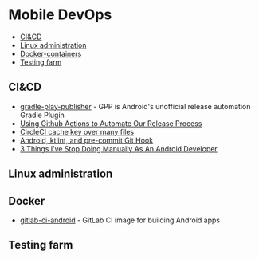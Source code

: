 # Mobile DevOps

- [CI&CD](#cicd)
- [Linux administration](#linux-administration)
- [Docker-containers](#docker-containers)
- [Testing farm](#testing-farm)

## CI&CD

- [gradle-play-publisher](https://github.com/Triple-T/gradle-play-publisher) - GPP is Android's unofficial release automation Gradle Plugin
- [Using Github Actions to Automate Our Release Process](https://riggaroo.dev/using-github-actions-to-automate-our-release-process/)
- [CircleCI cache key over many files](https://medium.com/@chrisbanes/circleci-cache-key-over-many-files-c9e07f4d471a)
- [Android, ktlint, and pre-commit Git Hook](https://medium.com/@alistair.cerio/android-ktlint-and-pre-commit-git-hook-5dd606e230a9)
- [3 Things I’ve Stop Doing Manually As An Android Developer](https://medium.com/mobile-app-development-publication/3-things-ive-stop-doing-manually-as-an-android-developer-c783c726181f)

## Linux administration

## Docker

- [gitlab-ci-android](https://github.com/jangrewe/gitlab-ci-android) - GitLab CI image for building Android apps

## Testing farm
